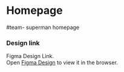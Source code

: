 # Homepage
#team- superman homepage

### Design link
Figma Design Link.<br />
Open [Figma Design](https://www.figma.com/file/2iLz3Qc2TbLhEpBAxWPoJY/casa?node-id=8%3A68) to view it in the browser.